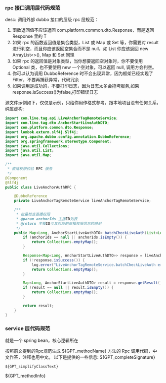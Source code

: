 ### rpc 接口调用层代码规范
desc: 调用外部 dubbo 接口的层级
rpc 层规范：
1. 函数返回值不应该返回 com.platform.common.dto.Response，而是返回 Response<T> 里的 T
2. 如果 rpc 的函数返回值是集合类型，List 或 Map 或 Set 等，你需要对 result 进行判空，而且你应该返回空集合而不是 null，如 List 你应该返回  new ArrayList<>(), Map 和 Set 同理
3. 如果 rpc 的返回值是对象类型，当你想要返回空对象时，你不要使用 Optional 类，也不要使用 new 一个空对象，可以返回 null, 调用方会判空。
4. 你可以认为调用 DubboReference 时不会出现异常，因为框架已经实现了 Filter，不要再捕获异常，代码冗余
5. 如果调用是成功的，不要打印日志，因为日志太多会拖垮服务,如果response.isSuccess()为false,打印错误日志

源文件示例如下，仅仅是示例，只给你用作格式参考，跟本地项目没有任何关系，纯属虚构:
```java
import com.live.tag.api.LiveAnchorTagRemoteService;
import com.live.tag.dto.AnchorStartLiveAuthDTO;
import com.platform.common.dto.Response;
import lombok.extern.slf4j.Slf4j;
import org.apache.dubbo.config.annotation.DubboReference;
import org.springframework.stereotype.Component;
import java.util.Collections;
import java.util.List;
import java.util.Map;

/**
 * 直播权限校验 RPC 服务
 */
@Component
@Slf4j
public class LiveAnchorAuthRPC {

    @DubboReference
    private LiveAnchorTagRemoteService liveAnchorTagRemoteService;

    /**
     * 批量检查直播权限
     * @param anchorIds 主播ID列表
     * @return 主播ID与其对应的直播权限信息的映射
     */
    public Map<Long, AnchorStartLiveAuthDTO> batchCheckLiveAuth(List<Long> anchorIds) {
        if (anchorIds == null || anchorIds.isEmpty()) {
            return Collections.emptyMap();
        }

        Response<Map<Long, AnchorStartLiveAuthDTO>> response = liveAnchorTagRemoteService.batchCheckLiveAuth(anchorIds);
        if (!response.isSuccess()) {
            log.error("LiveAnchorTagRemoteService.batchCheckLiveAuth error, request={}, response={}", anchorIds, response);
            return Collections.emptyMap();
        }

        Map<Long, AnchorStartLiveAuthDTO> result = response.getResult();
        if (result == null || result.isEmpty()) {
            return Collections.emptyMap();
        }

        return result;
    }
}
```

### service 层代码规范
就是一个 spring bean，核心逻辑所在

按照前文提到的Rpc规范生成 ${GPT_methodName} 方法的 Rpc 调用代码，中文作答，注释也用中文。
以下是提供的一些信息: 
${GPT_completeSignature}
```
${GPT_simplifyClassText}
```
${GPT_methodInfo}
        